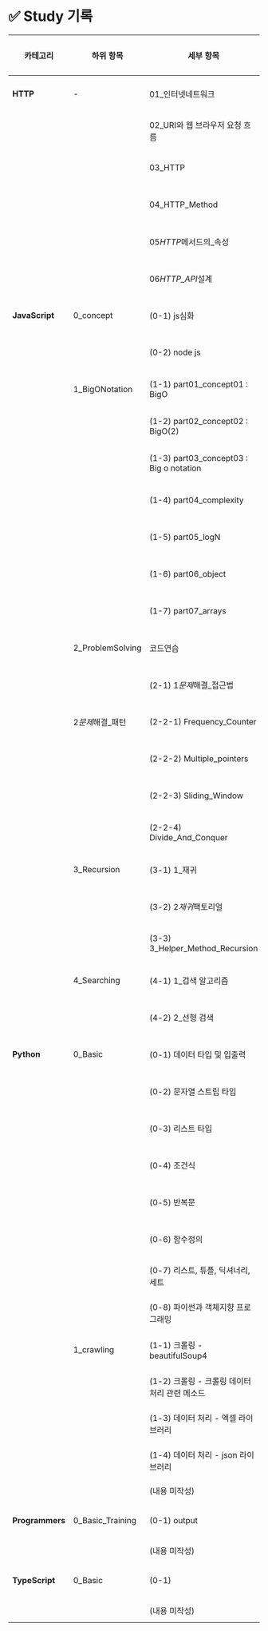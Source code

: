 # ✅ Study 기록

| 카테고리        | 하위 항목         | 세부 항목                                     | 진도율 | 링크                                                                                                                                                                        |
| --------------- | ----------------- | --------------------------------------------- | ------ | --------------------------------------------------------------------------------------------------------------------------------------------------------------------------- |
| **HTTP**        | -                 | 01\_인터넷네트워크                            | [ ]    | [📄 링크](https://github.com/hotteokButler/study/blob/main/01_HTTP/01_%EC%9D%B8%ED%84%B0%EB%84%B7_%EB%84%A4%ED%8A%B8%EC%9B%8C%ED%81%AC.md)                                  |
|                 |                   | 02_URI와 웹 브라우저 요청 흐름                | [ ]    | [📄 링크](https://github.com/hotteokButler/study/blob/main/01_HTTP/02_URI%EC%99%80_%EC%9B%B9_%EB%B8%8C%EB%9D%BC%EC%9A%B0%EC%A0%80_%EC%9A%94%EC%B2%AD_%ED%9D%90%EB%A6%84.md) |
|                 |                   | 03_HTTP                                       | []     | [📄 링크](https://github.com/hotteokButler/study/blob/main/01_HTTP/03_HTTP.md)                                                                                              |
|                 |                   | 04_HTTP_Method                                | []     | [📄 링크](https://github.com/hotteokButler/study/blob/main/01_HTTP/04_HTTP_Method.md)                                                                                       |
|                 |                   | 05*HTTP*메서드의\_속성                        | [ ]    | [📄 링크](https://github.com/hotteokButler/study/blob/main/01_HTTP/05_HTTP_%EB%A9%94%EC%84%9C%EB%93%9C%EC%9D%98_%EC%86%8D%EC%84%B1.md)                                      |
|                 |                   | 06*HTTP_API*설계                              | [ ]    | [📄 링크](https://github.com/hotteokButler/study/blob/main/01_HTTP/06_HTTP_API_%EC%84%A4%EA%B3%84.md)                                                                       |
| **JavaScript**  | 0_concept         | (0-1) js심화                                  | [ ]    | [📄 링크](https://github.com/hotteokButler/study/tree/main/02_JavaScript/0_concept/0_1_js%EC%8B%AC%ED%99%94)                                                                |
|                 |                   | (0-2) node js                                 | [ ]    | [📄 링크](https://github.com/hotteokButler/study/tree/main/02_JavaScript/0_concept/0_2_node_js)                                                                             |
|                 | 1_BigONotation    | (1-1) part01_concept01 : BigO                 | []     | [📄 링크](https://github.com/hotteokButler/study/blob/main/02_JavaScript/1_BigONotation/part01__concept01.js)                                                               |
|                 |                   | (1-2) part02_concept02 : BigO(2)              | []     | [📄 링크](https://github.com/hotteokButler/study/blob/main/02_JavaScript/1_BigONotation/part02_concept02.js)                                                                |
|                 |                   | (1-3) part03_concept03 : Big o notation       | [ ]    | [📄 링크](https://github.com/hotteokButler/study/blob/main/02_JavaScript/1_BigONotation/part03_concept03.js)                                                                |
|                 |                   | (1-4) part04_complexity                       | [ ]    | [📄 링크](https://github.com/hotteokButler/study/blob/main/02_JavaScript/1_BigONotation/part04_complexity.js)                                                               |
|                 |                   | (1-5) part05_logN                             | [ ]    | [📄 링크](https://github.com/hotteokButler/study/blob/main/02_JavaScript/1_BigONotation/part05_logN.js)                                                                     |
|                 |                   | (1-6) part06_object                           | [ ]    | [📄 링크](https://github.com/hotteokButler/study/blob/main/02_JavaScript/1_BigONotation/part06_object.js)                                                                   |
|                 |                   | (1-7) part07_arrays                           | [ ]    | [📄 링크](https://github.com/hotteokButler/study/blob/main/02_JavaScript/1_BigONotation/part07_arrays.js)                                                                   |
|                 | 2_ProblemSolving  | 코드연습                                      | [ ]    | [📄 링크](https://github.com/hotteokButler/study/tree/main/02_JavaScript/2_ProblemSolving/%EC%BD%94%EB%93%9C%EC%97%B0%EC%8A%B5)                                             |
|                 |                   | (2-1) 1*문제*해결\_접근법                     | []     | [📄 링크](https://github.com/hotteokButler/study/blob/main/02_JavaScript/2_ProblemSolving/1_%EB%AC%B8%EC%A0%9C_%ED%95%B4%EA%B2%B0_%EC%A0%91%EA%B7%BC%EB%B2%95.js)           |
|                 | 2*문제*해결\_패턴 | (2-2-1) Frequency_Counter                     | [ ]    | [📄 링크](https://github.com/hotteokButler/study/blob/main/02_JavaScript/2_ProblemSolving/2-1_Frequeny_Counter.js)                                                          |
|                 |                   | (2-2-2) Multiple_pointers                     | [ ]    | [📄 링크](https://github.com/hotteokButler/study/blob/main/02_JavaScript/2_ProblemSolving/2-2_Multiple_pointers.js)                                                         |
|                 |                   | (2-2-3) Sliding_Window                        | [ ]    | [📄 링크](https://github.com/hotteokButler/study/blob/main/02_JavaScript/2_ProblemSolving/2-3_Sliding_Window.js)                                                            |
|                 |                   | (2-2-4) Divide_And_Conquer                    | [ ]    | [📄 링크](https://github.com/hotteokButler/study/blob/main/02_JavaScript/2_ProblemSolving/2-4_Divide_And_Conquer.js)                                                        |
|                 | 3_Recursion       | (3-1) 1\_재귀                                 | [ ]    | [📄 링크](https://github.com/hotteokButler/study/blob/main/02_JavaScript/3_Recursion/1_%EC%9E%AC%EA%B7%80.js)                                                               |
|                 |                   | (3-2) 2*재귀*팩토리얼                         | [ ]    | [📄 링크](https://github.com/hotteokButler/study/blob/main/02_JavaScript/3_Recursion/2_%EC%9E%AC%EA%B7%80_%ED%8C%A9%ED%86%A0%EB%A6%AC%EC%96%BC.js)                          |
|                 |                   | (3-3) 3_Helper_Method_Recursion               | [ ]    | [📄 링크](https://github.com/hotteokButler/study/blob/main/02_JavaScript/3_Recursion/3_Helper_Method_Recrusion.js)                                                          |
|                 | 4_Searching       | (4-1) 1\_검색 알고리즘                        | [ ]    | [📄 링크](https://github.com/hotteokButler/study/blob/main/02_JavaScript/4_Searching/1_%EA%B2%80%EC%83%89_%EC%95%8C%EA%B3%A0%EB%A6%AC%EC%A6%98.js)                          |
|                 |                   | (4-2) 2\_선형 검색                            | [ ]    | [📄 링크](https://github.com/hotteokButler/study/blob/main/02_JavaScript/4_Searching/2_%EC%84%A0%ED%98%95%EA%B2%80%EC%83%89.js)                                             |
| **Python**      | 0_Basic           | (0-1) 데이터 타입 및 입출력                   | [ ]    | [📄 링크](https://github.com/hotteokButler/study/blob/main/03_Python/0_Basic/01_data_type_and_print.ipynb)                                                                  |
|                 |                   | (0-2) 문자열 스트립 타입                      | [ ]    | [📄 링크](https://github.com/hotteokButler/study/blob/main/03_Python/0_Basic/02_string_type.ipynb)                                                                          |
|                 |                   | (0-3) 리스트 타입                             | [ ]    | [📄 링크](https://github.com/hotteokButler/study/blob/main/03_Python/0_Basic/03_list_type.ipynb)                                                                            |
|                 |                   | (0-4) 조건식                                  | [ ]    | [📄 링크](https://github.com/hotteokButler/study/blob/main/03_Python/0_Basic/04_conditional_statements.ipynb)                                                               |
|                 |                   | (0-5) 반복문                                  | [ ]    | [📄 링크](https://github.com/hotteokButler/study/blob/main/03_Python/0_Basic/05_loop.ipynb)                                                                                 |
|                 |                   | (0-6) 함수정의                                | [ ]    | [📄 링크](https://github.com/hotteokButler/study/blob/main/03_Python/0_Basic/06_function.ipynb)                                                                             |
|                 |                   | (0-7) 리스트, 튜플, 딕셔너리, 세트            | [ ]    | [📄 링크](https://github.com/hotteokButler/study/blob/main/03_Python/0_Basic/07_Tuple_List_Dictionary_Set.ipynb)                                                            |
|                 |                   | (0-8) 파이썬과 객체지향 프로그래밍            | [ ]    | [📄 링크](https://github.com/hotteokButler/study/blob/main/03_Python/0_Basic/08_python_oop.ipynb)                                                                           |
|                 | 1_crawling        | (1-1) 크롤링 - beautifulSoup4                 | [ ]    | [📄 링크](https://github.com/hotteokButler/study/blob/main/03_Python/1_Crawling/01_crawling_basic.ipynb)                                                                    |
|                 |                   | (1-2) 크롤링 - 크롤링 데이터 처리 관련 메소드 | [ ]    | [📄 링크](https://github.com/hotteokButler/study/blob/main/03_Python/1_Crawling/02_crawling_basic02.ipynb)                                                                  |
|                 |                   | (1-3) 데이터 처리 - 엑셀 라이브러리           | [ ]    | [📄 링크](https://github.com/hotteokButler/study/blob/main/03_Python/1_Crawling/03_excel_lib_openpyxl.ipynb)                                                                |
|                 |                   | (1-4) 데이터 처리 - json 라이브러리           | [ ]    | [📄 링크](https://github.com/hotteokButler/study/blob/main/03_Python/1_Crawling/04_excel_lib_json.ipynb)                                                                    |
|                 |                   | (내용 미작성)                                 | [ ]    | -                                                                                                                                                                           |
| **Programmers** | 0_Basic_Training  | (0-1) output                                  | [ ]    | [📄 링크](https://github.com/hotteokButler/study/blob/main/04_Programmers/0_Basic_Training/01_output.md)                                                                    |
|                 |                   | (내용 미작성)                                 | [ ]    | -                                                                                                                                                                           |
| **TypeScript**  | 0_Basic           | (0-1)                                         | [ ]    | [📄 링크]()                                                                                                                                                                 |
|                 |                   | (내용 미작성)                                 | [ ]    | -                                                                                                                                                                           |
